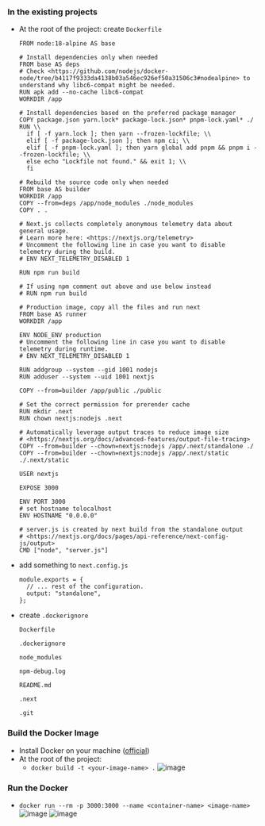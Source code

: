 ### In the existing projects

- At the root of the project: create `Dockerfile`
    
    ```
    FROM node:18-alpine AS base
    
    # Install dependencies only when needed
    FROM base AS deps
    # Check <https://github.com/nodejs/docker-node/tree/b4117f9333da4138b03a546ec926ef50a31506c3#nodealpine> to understand why libc6-compat might be needed.
    RUN apk add --no-cache libc6-compat
    WORKDIR /app
    
    # Install dependencies based on the preferred package manager
    COPY package.json yarn.lock* package-lock.json* pnpm-lock.yaml* ./
    RUN \\
      if [ -f yarn.lock ]; then yarn --frozen-lockfile; \\
      elif [ -f package-lock.json ]; then npm ci; \\
      elif [ -f pnpm-lock.yaml ]; then yarn global add pnpm && pnpm i --frozen-lockfile; \\
      else echo "Lockfile not found." && exit 1; \\
      fi
    
    # Rebuild the source code only when needed
    FROM base AS builder
    WORKDIR /app
    COPY --from=deps /app/node_modules ./node_modules
    COPY . .
    
    # Next.js collects completely anonymous telemetry data about general usage.
    # Learn more here: <https://nextjs.org/telemetry>
    # Uncomment the following line in case you want to disable telemetry during the build.
    # ENV NEXT_TELEMETRY_DISABLED 1
    
    RUN npm run build
    
    # If using npm comment out above and use below instead
    # RUN npm run build
    
    # Production image, copy all the files and run next
    FROM base AS runner
    WORKDIR /app
    
    ENV NODE_ENV production
    # Uncomment the following line in case you want to disable telemetry during runtime.
    # ENV NEXT_TELEMETRY_DISABLED 1
    
    RUN addgroup --system --gid 1001 nodejs
    RUN adduser --system --uid 1001 nextjs
    
    COPY --from=builder /app/public ./public
    
    # Set the correct permission for prerender cache
    RUN mkdir .next
    RUN chown nextjs:nodejs .next
    
    # Automatically leverage output traces to reduce image size
    # <https://nextjs.org/docs/advanced-features/output-file-tracing>
    COPY --from=builder --chown=nextjs:nodejs /app/.next/standalone ./
    COPY --from=builder --chown=nextjs:nodejs /app/.next/static ./.next/static
    
    USER nextjs
    
    EXPOSE 3000
    
    ENV PORT 3000
    # set hostname tolocalhost
    ENV HOSTNAME "0.0.0.0"
    
    # server.js is created by next build from the standalone output
    # <https://nextjs.org/docs/pages/api-reference/next-config-js/output>
    CMD ["node", "server.js"]
    
    ```
    
- add something to `next.config.js`
    
    ```
    module.exports = {
      // ... rest of the configuration.
      output: "standalone",
    };
    
    ```
- create `.dockerignore`
    
    ```
    Dockerfile
    
    .dockerignore
    
    node_modules
    
    npm-debug.log
    
    README.md
    
    .next
    
    .git
    ```
    


### **Build the Docker Image**

- Install Docker on your machine ([official](https://docs.docker.com/get-docker/))
- At the root of the project:
    - `docker build -t <your-image-name> .`
    ![image](https://github.com/CAFECA-IO/KnowledgeManagement/assets/20677913/3acefbcc-69c3-4ef6-a185-b0bb3570d349)


### **Run the Docker**

- `docker run --rm -p 3000:3000 --name <container-name> <image-name>`
   ![image](https://github.com/CAFECA-IO/KnowledgeManagement/assets/20677913/a36bc100-22bd-489b-a2d8-53ceb1179add)
   ![image](https://github.com/CAFECA-IO/KnowledgeManagement/assets/20677913/a03f733e-e64e-4a9a-b0c7-cf7cf280d485)
